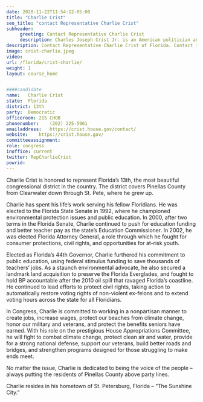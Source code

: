 ```yaml
---
date: 2020-11-22T11:54:12-05:00
title: "Charlie Crist"
seo_title: "contact Representative Charlie Crist"
subheader:
     greeting: Contact Representative Charlie Crist 
     description: Charles Joseph Crist Jr. is an American politician and lawyer who has been the U.S. Representative from Florida's 13th congressional district since 2017. The district is based in Pinellas County, including St. Petersburg. He served as the 44th governor of Florida from 2007 to 2011.
description: Contact Representative Charlie Crist of Florida. Contact information for Charlie Crist includes email address, phone number, and mailing address.
image: crist-charlie.jpeg
video: 
url: /florida/crist-charlie/
weight: 1
layout: course_home


####candidate
name:	Charlie Crist
state:	Florida
district: 13th
party:	Democratic
officeroom:	215 CHOB
phonenumber:	(202) 225-5961
emailaddress:	https://crist.house.gov/contact/
website:	https://crist.house.gov/
committeeassignment: 
role: congress
inoffice: current
twitter: RepCharlieCrist
powrid: 
---
```

Charlie Crist is honored to represent Florida’s 13th, the most beautiful congressional district in the country. The district covers Pinellas County from Clearwater down through St. Pete, where he grew up.

Charlie has spent his life’s work serving his fellow Floridians. He was elected to the Florida State Senate in 1992, where he championed environmental protection issues and public education. In 2000, after two terms in the Florida Senate, Charlie continued to push for education funding and better teacher pay as the state’s Education Commissioner. In 2002, he was elected Florida Attorney General, a role through which he fought for consumer protections, civil rights, and opportunities for at-risk youth.

Elected as Florida’s 44th Governor, Charlie furthered his commitment to public education, using federal stimulus funding to save thousands of teachers’ jobs. As a staunch environmental advocate, he also secured a landmark land acquisition to preserve the Florida Everglades, and fought to hold BP accountable after the 2010 oil spill that ravaged Florida’s coastline. He continued to lead efforts to protect civil rights, taking action to automatically restore voting rights of non-violent ex-felons and to extend voting hours across the state for all Floridians.

In Congress, Charlie is committed to working in a nonpartisan manner to create jobs, increase wages, protect our beaches from climate change, honor our military and veterans, and protect the benefits seniors have earned. With his role on the prestigious House Appropriations Committee, he will fight to combat climate change, protect clean air and water, provide for a strong national defense, support our veterans, build better roads and bridges, and strengthen programs designed for those struggling to make ends meet.

No matter the issue, Charlie is dedicated to being the voice of the people – always putting the residents of Pinellas County above party lines.

Charlie resides in his hometown of St. Petersburg, Florida – “The Sunshine City.”
